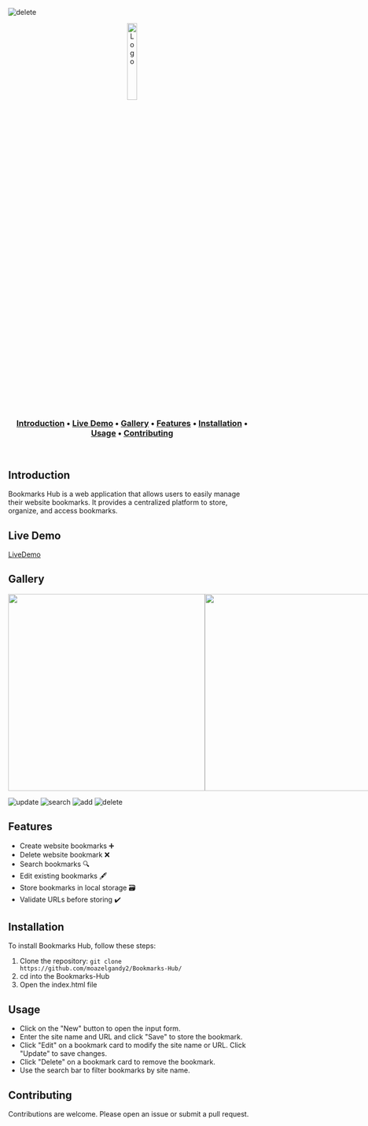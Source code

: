 ![delete](https://github.com/moazelgandy2/Bookmarks-Hub/assets/56883008/72c00dfc-9b3e-4818-95b9-9e5b21418793)<p align="center">
  <a href="https://github.com/moazelgandy2" target="_blank" rel="noopener">
    <img src="https://moazelgandy2.github.io/Bookmarks-Hub/bookmark-white.svg" width="20%" alt="Logo">
  </a>
</p>

<h3 align="center">
  <a href="#introduction">Introduction</a> •
  <a href="#livedemo">Live Demo</a> •
  <a href="#gallery">Gallery</a> •
  <a href="#features">Features</a> •
  <a href="#installation">Installation</a> •
  <a href="#usage">Usage</a> •
  <a href="#contributing">Contributing</a>
</h3>

<p>&nbsp;</p>

## Introduction

Bookmarks Hub is a web application that allows users to easily manage their website bookmarks. It provides a centralized platform to store, organize, and access bookmarks.

## Live Demo

[LiveDemo](https://moazelgandy2.github.io/Bookmarks-Hub/)

## Gallery

<div style="display: flex; justify-content: space-between;">

  <img src="https://github.com/moazelgandy2/Bookmarks-Hub/assets/56883008/6d4c533f-31e6-4312-b8b7-7837895f877a" width="400">

  <img src="https://github.com/moazelgandy2/Bookmarks-Hub/assets/56883008/092d448c-3a85-41fd-91e6-3cf43b53f1c0" width="400">

<hr>

  <img src="https://github.com/moazelgandy2/Bookmarks-Hub/assets/56883008/d423167a-7679-4332-8f37-c6b5ef061f6e" width="400">

  <img src="https://github.com/moazelgandy2/Bookmarks-Hub/assets/56883008/958119a0-baea-4066-9c72-a73d1159563a" width="400">

</div>

![update](https://github.com/moazelgandy2/Bookmarks-Hub/assets/56883008/d32507be-99c6-402c-ba09-0c7944a50e33)
![search](https://github.com/moazelgandy2/Bookmarks-Hub/assets/56883008/7b19f434-6e7e-43b9-8014-8911f997e77c)
![add](https://github.com/moazelgandy2/Bookmarks-Hub/assets/56883008/16190005-abbb-41b5-ba5c-71477fa40430)
![delete](https://github.com/moazelgandy2/Bookmarks-Hub/assets/56883008/69ed0122-aa37-4f44-af37-4b372e8d76b4)


## Features

- Create website bookmarks ➕
- Delete website bookmark ❌
- Search bookmarks 🔍
- Edit existing bookmarks 🖋️
- Store bookmarks in local storage 🗃️
- Validate URLs before storing ✔️

## Installation

To install Bookmarks Hub, follow these steps:

1. Clone the repository: `git clone https://github.com/moazelgandy2/Bookmarks-Hub/`
2. cd into the Bookmarks-Hub
3. Open the index.html file

## Usage

- Click on the "New" button to open the input form.
- Enter the site name and URL and click "Save" to store the bookmark.
- Click "Edit" on a bookmark card to modify the site name or URL. Click "Update" to save changes.
- Click "Delete" on a bookmark card to remove the bookmark.
- Use the search bar to filter bookmarks by site name.

## Contributing

Contributions are welcome. Please open an issue or submit a pull request.
